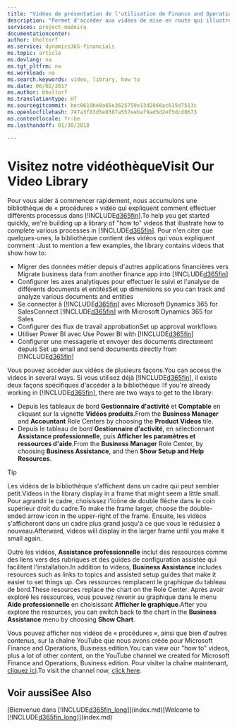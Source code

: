 ```yaml
---
title: "Vidéos de présentation de l'utilisation de Finance and Operations, Business edition | Microsoft Docs"
description: "Permet d'accéder aux vidéos de mise en route qui illustrent comment effectuer des tâches courantes."
services: project-madeira
documentationcenter: 
author: bholtorf
ms.service: dynamics365-financials
ms.topic: article
ms.devlang: na
ms.tgt_pltfrm: na
ms.workload: na
ms.search.keywords: video, library, how to
ms.date: 06/02/2017
ms.author: bholtorf
ms.translationtype: HT
ms.sourcegitcommit: bec0619be0a65e3625759e13d2866ac615d7513c
ms.openlocfilehash: 747a3f83d5e0387a557eebaf9ad5d2ef5dcd0673
ms.contentlocale: fr-be
ms.lasthandoff: 01/30/2018

---
```

# <a name="visit-our-video-library"></a><span data-ttu-id="86fb0-103">Visitez notre vidéothèque</span><span class="sxs-lookup"><span data-stu-id="86fb0-103">Visit Our Video Library</span></span>
<span data-ttu-id="86fb0-104">Pour vous aider à commencer rapidement, nous accumulons une bibliothèque de « procédures » vidéo qui expliquent comment effectuer différents processus dans [!INCLUDE[d365fin](includes/d365fin_md.md)].</span><span class="sxs-lookup"><span data-stu-id="86fb0-104">To help you get started quickly, we're building up a library of "how to" videos that illustrate how to complete various processes in [!INCLUDE[d365fin](includes/d365fin_md.md)].</span></span> <span data-ttu-id="86fb0-105">Pour n'en citer que quelques-unes, la bibliothèque contient des vidéos qui vous expliquent comment :</span><span class="sxs-lookup"><span data-stu-id="86fb0-105">Just to mention a few examples, the library contains videos that show how to:</span></span>  

* <span data-ttu-id="86fb0-106">Migrer des données métier depuis d'autres applications financières vers </span><span class="sxs-lookup"><span data-stu-id="86fb0-106">Migrate business data from another finance app into</span></span> [!INCLUDE[d365fin](includes/d365fin_md.md)]  
* <span data-ttu-id="86fb0-107">Configurer les axes analytiques pour effectuer le suivi et l'analyse de différents documents et entités</span><span class="sxs-lookup"><span data-stu-id="86fb0-107">Set up dimensions so you can track and analyze various documents and entities</span></span>
* <span data-ttu-id="86fb0-108">Se connecter à [!INCLUDE[d365fin](includes/d365fin_md.md)] avec Microsoft Dynamics 365 for Sales</span><span class="sxs-lookup"><span data-stu-id="86fb0-108">Connect [!INCLUDE[d365fin](includes/d365fin_md.md)] with Microsoft Dynamics 365 for Sales</span></span>
* <span data-ttu-id="86fb0-109">Configurer des flux de travail approbation</span><span class="sxs-lookup"><span data-stu-id="86fb0-109">Set up approval workflows</span></span>  
* <span data-ttu-id="86fb0-110">Utiliser Power BI avec </span><span class="sxs-lookup"><span data-stu-id="86fb0-110">Use Power BI with</span></span> [!INCLUDE[d365fin](includes/d365fin_md.md)]  
* <span data-ttu-id="86fb0-111">Configurer une messagerie et envoyer des documents directement depuis </span><span class="sxs-lookup"><span data-stu-id="86fb0-111">Set up email and send documents directly from</span></span> [!INCLUDE[d365fin](includes/d365fin_md.md)]  

<span data-ttu-id="86fb0-112">Vous pouvez accéder aux vidéos de plusieurs façons.</span><span class="sxs-lookup"><span data-stu-id="86fb0-112">You can access the videos in several ways.</span></span> <span data-ttu-id="86fb0-113">Si vous utilisez déjà [!INCLUDE[d365fin](includes/d365fin_md.md)], il existe deux façons spécifiques d'accéder à la bibliothèque :</span><span class="sxs-lookup"><span data-stu-id="86fb0-113">If you're already working in [!INCLUDE[d365fin](includes/d365fin_md.md)], there are two ways to get to the library:</span></span>

* <span data-ttu-id="86fb0-114">Depuis les tableaux de bord **Gestionnaire d'activité** et **Comptable** en cliquant sur la vignette **Vidéos produits**.</span><span class="sxs-lookup"><span data-stu-id="86fb0-114">From the **Business Manager** and **Accountant** Role Centers by choosing the **Product Videos** tile.</span></span>  
* <span data-ttu-id="86fb0-115">Depuis le tableau de bord **Gestionnaire d'activité**, en sélectionnant **Assistance professionnelle**, puis **Afficher les paramètres et ressources d'aide**.</span><span class="sxs-lookup"><span data-stu-id="86fb0-115">From the **Business Manager** Role Center, by choosing **Business Assistance**, and then **Show Setup and Help Resources**.</span></span>  

> [!Tip]  
> <span data-ttu-id="86fb0-116">Les vidéos de la bibliothèque s'affichent dans un cadre qui peut sembler petit.</span><span class="sxs-lookup"><span data-stu-id="86fb0-116">Videos in the library display in a frame that might seem a little small.</span></span> <span data-ttu-id="86fb0-117">Pour agrandir le cadre, choisissez l'icône de double flèche dans le coin supérieur droit du cadre.</span><span class="sxs-lookup"><span data-stu-id="86fb0-117">To make the frame larger, choose the double-ended arrow icon in the upper-right of the frame.</span></span> <span data-ttu-id="86fb0-118">Ensuite, les vidéos s'afficheront dans un cadre plus grand jusqu'à ce que vous le réduisiez à nouveau.</span><span class="sxs-lookup"><span data-stu-id="86fb0-118">Afterward, videos will display in the larger frame until you make it small again.</span></span>  

<span data-ttu-id="86fb0-119">Outre les vidéos, **Assistance professionnelle** inclut des ressources comme des liens vers des rubriques et des guides de configuration assistée qui facilitent l'installation.</span><span class="sxs-lookup"><span data-stu-id="86fb0-119">In addition to videos, **Business Assistance** includes resources such as links to topics and assisted setup guides that make it easier to set things up.</span></span> <span data-ttu-id="86fb0-120">Ces ressources remplacent le graphique du tableau de bord.</span><span class="sxs-lookup"><span data-stu-id="86fb0-120">These resources replace the chart on the Role Center.</span></span> <span data-ttu-id="86fb0-121">Après avoir exploré les ressources, vous pouvez revenir au graphique dans le menu **Aide professionnelle** en choisissant **Afficher le graphique**.</span><span class="sxs-lookup"><span data-stu-id="86fb0-121">After you explore the resources, you can switch back to the chart in the **Business Assistance** menu by choosing **Show Chart**.</span></span>  
  
<span data-ttu-id="86fb0-122">Vous pouvez afficher nos vidéos de « procédures », ainsi que bien d'autres contenus, sur la chaîne YouTube que nous avons créée pour Microsoft Finance and Operations, Business edition.</span><span class="sxs-lookup"><span data-stu-id="86fb0-122">You can view our "how to" videos, plus a lot of other content, on the YouTube channel we created for Microsoft Finance and Operations, Business edition.</span></span> <span data-ttu-id="86fb0-123">Pour visiter la chaîne maintenant, [cliquez ici](https://go.microsoft.com/fwlink/?linkid=851533).</span><span class="sxs-lookup"><span data-stu-id="86fb0-123">To visit the channel now, [click here](https://go.microsoft.com/fwlink/?linkid=851533).</span></span>

## <a name="see-also"></a><span data-ttu-id="86fb0-124">Voir aussi</span><span class="sxs-lookup"><span data-stu-id="86fb0-124">See Also</span></span>
<span data-ttu-id="86fb0-125">[Bienvenue dans [!INCLUDE[d365fin_long](includes/d365fin_long_md.md)]](index.md)</span><span class="sxs-lookup"><span data-stu-id="86fb0-125">[Welcome to [!INCLUDE[d365fin_long](includes/d365fin_long_md.md)]](index.md)</span></span>

